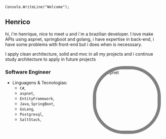 ```Csharp
                                            Console.WriteLine("Welcome");
```

<div>
 <h2>Henrico</h2><p>
  hi, i'm henrique, nice to meet u and i`m a brazilian developer. I love make APIs using aspnet, springboot and golang, 
  i have expertise in back-end, i have some problems with front-end but i does when is necesssary.<p>
  
  I apply clean architecture, solid and mvc in all my projects and i continue study architecture to apply in future projects
</div>

<div >
 <img style="border: 10px solid gray;border-radius:100px;" align="right" height="200px" width="200px" alt="Warpnet"  src="https://i.pinimg.com/originals/a5/de/9d/a5de9db4445e577ffb4aa09c3d73dc09.jpg"/>
</div>

 <h3>Software Engineer</h3>
 
  - Linguagens & Tecnologias:
     * `C#`,
     * `aspnet`,
     * `EntityFramework`,
     * `Java`, `SpringBoot`,
     * `GoLang`,
     * `Postgresql`,
     * `SaltStack`,
<br/>


